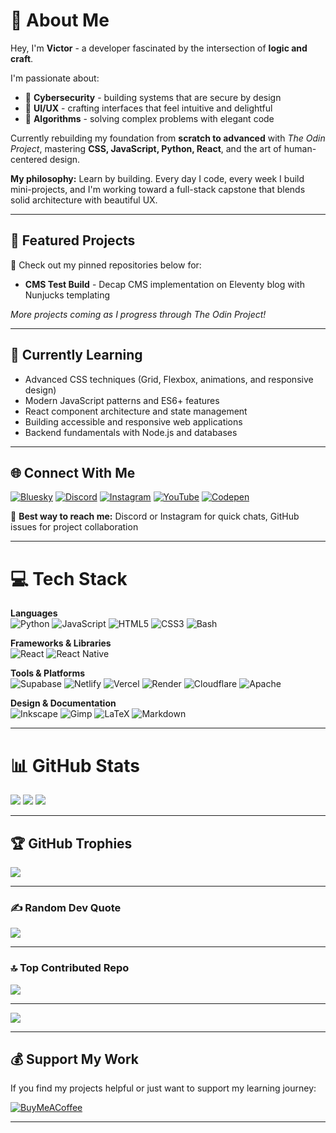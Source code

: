 # 💫 About Me

Hey, I'm **Victor** - a developer fascinated by the intersection of **logic and craft**.  

I'm passionate about:
- 🔐 **Cybersecurity** - building systems that are secure by design
- 🎨 **UI/UX** - crafting interfaces that feel intuitive and delightful
- 🧩 **Algorithms** - solving complex problems with elegant code

Currently rebuilding my foundation from **scratch to advanced** with *The Odin Project*, mastering **CSS, JavaScript, Python, React**, and the art of human-centered design.

**My philosophy:** Learn by building. Every day I code, every week I build mini-projects, and I'm working toward a full-stack capstone that blends solid architecture with beautiful UX.

---

## 🚀 Featured Projects

🔗 Check out my pinned repositories below for:
- **CMS Test Build** - Decap CMS implementation on Eleventy blog with Nunjucks templating


*More projects coming as I progress through The Odin Project!*

---

## 🌱 Currently Learning

- Advanced CSS techniques (Grid, Flexbox, animations, and responsive design)
- Modern JavaScript patterns and ES6+ features
- React component architecture and state management
- Building accessible and responsive web applications
- Backend fundamentals with Node.js and databases

---

## 🌐 Connect With Me

[![Bluesky](https://img.shields.io/badge/Bluesky-0285FF?style=for-the-badge&logo=bluesky&logoColor=white)](https://bsky.app/profile/raviheima)
[![Discord](https://img.shields.io/badge/Discord-7289DA?style=for-the-badge&logo=discord&logoColor=white)](https://discord.gg/raviheima)
[![Instagram](https://img.shields.io/badge/Instagram-E4405F?style=for-the-badge&logo=instagram&logoColor=white)](https://instagram.com/raviheima)
[![YouTube](https://img.shields.io/badge/YouTube-FF0000?style=for-the-badge&logo=youtube&logoColor=white)](https://youtube.com/@raviheima)
[![Codepen](https://img.shields.io/badge/Codepen-000000?style=for-the-badge&logo=codepen&logoColor=white)](https://codepen.io/raviheima)

💬 **Best way to reach me:** Discord or Instagram for quick chats, GitHub issues for project collaboration

---

# 💻 Tech Stack

**Languages**  
![Python](https://img.shields.io/badge/Python-3670A0?style=for-the-badge&logo=python&logoColor=ffdd54)
![JavaScript](https://img.shields.io/badge/JavaScript-323330?style=for-the-badge&logo=javascript&logoColor=F7DF1E)
![HTML5](https://img.shields.io/badge/HTML5-E34F26?style=for-the-badge&logo=html5&logoColor=white)
![CSS3](https://img.shields.io/badge/CSS3-1572B6?style=for-the-badge&logo=css3&logoColor=white)
![Bash](https://img.shields.io/badge/Bash-121011?style=for-the-badge&logo=gnu-bash&logoColor=white)

**Frameworks & Libraries**  
![React](https://img.shields.io/badge/React-20232A?style=for-the-badge&logo=react&logoColor=61DAFB)
![React Native](https://img.shields.io/badge/React_Native-20232A?style=for-the-badge&logo=react&logoColor=61DAFB)

**Tools & Platforms**  
![Supabase](https://img.shields.io/badge/Supabase-3ECF8E?style=for-the-badge&logo=supabase&logoColor=white)
![Netlify](https://img.shields.io/badge/Netlify-000000?style=for-the-badge&logo=netlify&logoColor=00C7B7)
![Vercel](https://img.shields.io/badge/Vercel-000000?style=for-the-badge&logo=vercel&logoColor=white)
![Render](https://img.shields.io/badge/Render-46E3B7?style=for-the-badge&logo=render&logoColor=white)
![Cloudflare](https://img.shields.io/badge/Cloudflare-F38020?style=for-the-badge&logo=cloudflare&logoColor=white)
![Apache](https://img.shields.io/badge/Apache-D42029?style=for-the-badge&logo=apache&logoColor=white)

**Design & Documentation**  
![Inkscape](https://img.shields.io/badge/Inkscape-e0e0e0?style=for-the-badge&logo=inkscape&logoColor=080A13)
![Gimp](https://img.shields.io/badge/Gimp-657D8B?style=for-the-badge&logo=gimp&logoColor=white)
![LaTeX](https://img.shields.io/badge/LaTeX-008080?style=for-the-badge&logo=latex&logoColor=white)
![Markdown](https://img.shields.io/badge/Markdown-000000?style=for-the-badge&logo=markdown&logoColor=white)

---

# 📊 GitHub Stats

![](https://github-readme-stats.vercel.app/api?username=raviheima&theme=dark&hide_border=false&count_private=true)
![](https://nirzak-streak-stats.vercel.app/?user=raviheima&theme=dark&hide_border=false)
![](https://github-readme-stats.vercel.app/api/top-langs/?username=raviheima&theme=dark&hide_border=false&layout=compact)

---

## 🏆 GitHub Trophies

![](https://github-profile-trophy.vercel.app/?username=raviheima&theme=discord_old_blurple&no-frame=false&no-bg=true&margin-w=4)

---

### ✍️ Random Dev Quote

![](https://quotes-github-readme.vercel.app/api?type=horizontal&theme=radical)

---

### 🔝 Top Contributed Repo

![](https://github-contributor-stats.vercel.app/api?username=raviheima&limit=5&theme=dark&combine_all_yearly_contributions=true)

---

[![](https://visitcount.itsvg.in/api?id=raviheima&icon=10&color=0)](https://visitcount.itsvg.in)

---

## 💰 Support My Work

If you find my projects helpful or just want to support my learning journey:

[![BuyMeACoffee](https://img.shields.io/badge/Buy%20Me%20a%20Coffee-ffdd00?style=for-the-badge&logo=buy-me-a-coffee&logoColor=black)](https://buymeacoffee.com/raviheima)

---

<!-- Built with GPRM (https://gprm.itsvg.in) -->
<!-- Enhanced with thoughtful improvements -->
